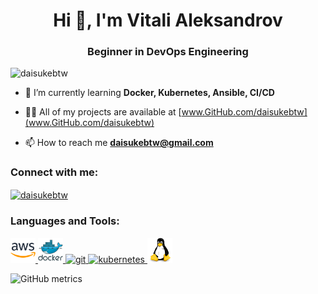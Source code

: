 <h1 align="center">Hi 👋, I'm Vitali Aleksandrov</h1>
<h3 align="center">Beginner in DevOps Engineering</h3>

<p align="left"> <img src="https://komarev.com/ghpvc/?username=daisukebtw&label=Profile%20views&color=0e75b6&style=flat" alt="daisukebtw" /> </p>

- 🌱 I’m currently learning **Docker, Kubernetes, Ansible, CI/CD**

- 👨‍💻 All of my projects are available at [www.GitHub.com/daisukebtw](www.GitHub.com/daisukebtw)

- 📫 How to reach me **daisukebtw@gmail.com**

<h3 align="left">Connect with me:</h3>
<p align="left">
<a href="https://linkedin.com/in/daisukebtw" target="blank"><img align="center" src="https://raw.githubusercontent.com/rahuldkjain/github-profile-readme-generator/master/src/images/icons/Social/linked-in-alt.svg" alt="daisukebtw" height="30" width="40" /></a>
</p>

<h3 align="left">Languages and Tools:</h3>
<p align="left"> <a href="https://aws.amazon.com" target="_blank" rel="noreferrer"> <img src="https://raw.githubusercontent.com/devicons/devicon/master/icons/amazonwebservices/amazonwebservices-original-wordmark.svg" alt="aws" width="40" height="40"/> </a> <a href="https://www.docker.com/" target="_blank" rel="noreferrer"> <img src="https://raw.githubusercontent.com/devicons/devicon/master/icons/docker/docker-original-wordmark.svg" alt="docker" width="40" height="40"/> </a> <a href="https://git-scm.com/" target="_blank" rel="noreferrer"> <img src="https://www.vectorlogo.zone/logos/git-scm/git-scm-icon.svg" alt="git" width="40" height="40"/> </a> <a href="https://kubernetes.io" target="_blank" rel="noreferrer"> <img src="https://www.vectorlogo.zone/logos/kubernetes/kubernetes-icon.svg" alt="kubernetes" width="40" height="40"/> </a> <a href="https://www.linux.org/" target="_blank" rel="noreferrer"> <img src="https://raw.githubusercontent.com/devicons/devicon/master/icons/linux/linux-original.svg" alt="linux" width="40" height="40"/> </a> </p>

![GitHub metrics](https://metrics.lecoq.io/daisukebtw)  

